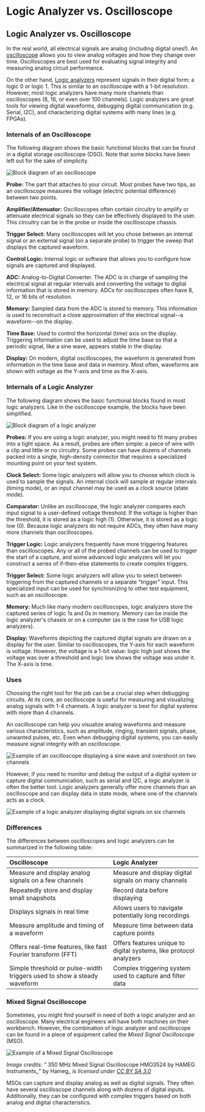 # Logic Analyzer vs. Oscilloscope

## Logic Analyzer vs. Oscilloscope

In the real world, all electrical signals are analog \(including digital ones!\). An [oscilloscope](../oscilloscopes/what-is-an-oscilloscope.md#what-is-an-oscilloscope) allows you to view analog voltages and how they change over time. Oscilloscopes are best used for evaluating signal integrity and measuring analog circuit performance.

On the other hand, [Logic analyzers](what-is-a-logic-analyzer.md#what-is-a-logic-analyzer) represent signals in their digital form: a logic 0 or logic 1. This is similar to an oscilloscope with a 1-bit resolution. However, most logic analyzers have many more channels than oscilloscopes \(8, 16, or even over 100 channels\). Logic analyzers are great tools for viewing digital waveforms, debugging digital communication \(e.g. Serial, I2C\), and characterizing digital systems with many lines \(e.g. FPGAs\).

### Internals of an Oscilloscope

The following diagram shows the basic functional blocks that can be found in a digital storage oscilloscope \(DSO\). Note that some blocks have been left out for the sake of simplicity.

![Block diagram of an oscilloscope](../.gitbook/assets/oscilloscope_block_diagram%20%281%29.png)

**Probe:** The part that attaches to your circuit. Most probes have two tips, as an oscilloscope measures the voltage \(electric potential difference\) between two points.

**Amplifier/Attenuator:** Oscilloscopes often contain circuitry to amplify or attenuate electrical signals so they can be effectively displayed to the user. This circuitry can be in the probe or inside the oscilloscope chassis.

**Trigger Select:** Many oscilloscopes will let you chose between an internal signal or an external signal \(on a separate probe\) to trigger the sweep that displays the captured waveform.

**Control Logic:** Internal logic or software that allows you to configure how signals are captured and displayed.

**ADC:** Analog-to-Digital Converter. The ADC is in charge of sampling the electrical signal at regular intervals and converting the voltage to digital information that is stored in memory. ADCs for oscilloscopes often have 8, 12, or 16 bits of resolution.

**Memory:** Sampled data from the ADC is stored to memory. This information is used to reconstruct a close approximation of the electrical signal--a waveform--on the display.

**Time Base:** Used to control the horizontal \(time\) axis on the display. Triggering information can be used to adjust the time base so that a periodic signal, like a sine wave, appears stable in the display.

**Display:** On modern, digital oscilloscopes, the waveform is generated from information in the time base and data in memory. Most often, waveforms are shown with voltage as the Y-axis and time as the X-axis.

### Internals of a Logic Analyzer

The following diagram shows the basic functional blocks found in most logic analyzers. Like in the oscilloscope example, the blocks have been simplified.

![Block diagram of a logic analyzer](../.gitbook/assets/logic_analyzer_block_diagram.png)

**Probes:** If you are using a logic analyzer, you might need to fit many probes into a tight space. As a result, probes are often simple: a piece of wire with a clip and little or no circuitry. Some probes can have dozens of channels packed into a single, high-density connector that requires a specialized mounting point on your test system.

**Clock Select:** Some logic analyzers will allow you to choose which clock is used to sample the signals. An internal clock will sample at regular intervals \(timing mode\), or an input channel may be used as a clock source \(state mode\).

**Comparator:** Unlike an oscilloscope, the logic analyzer compares each input signal to a user-defined voltage threshold. If the voltage is higher than the threshold, it is stored as a logic high \(1\). Otherwise, it is stored as a logic low \(0\). Because logic analyzers do not require ADCs, they often have many more channels than oscilloscopes.

**Trigger Logic:** Logic analyzers frequently have more triggering features than oscilloscopes. Any or all of the probed channels can be used to trigger the start of a capture, and some advanced logic analyzers will let you construct a series of if-then-else statements to create complex triggers.

**Trigger Select:** Some logic analyzers will allow you to select between triggering from the captured channels or a separate "trigger" input. This specialized input can be used for synchronizing to other test equipment, such as an oscilloscope.

**Memory:** Much like many modern oscilloscopes, logic analyzers store the captured series of logic 1s and 0s in memory. Memory can be inside the logic analyzer's chassis or on a computer \(as is the case for USB logic analyzers\).

**Display:** Waveforms depicting the captured digital signals are drawn on a display for the user. Similar to oscilloscopes, the Y-axis for each waveform is voltage. However, the voltage is a 1-bit value: logic high just shows the voltage was over a threshold and logic low shows the voltage was under it. The X-axis is time.

### Uses

Choosing the right tool for the job can be a crucial step when debugging circuits. At its core, an oscilloscope is useful for measuring and visualizing analog signals with 1-4 channels. A logic analyzer is best for digital systems with more than 4 channels.

An oscilloscope can help you visualize analog waveforms and measure various characteristics, such as amplitude, ringing, transient signals, phase, unwanted pulses, etc. Even when debugging digital systems, you can easily measure signal integrity with an oscilloscope.

![Example of an oscilloscope displaying a sine wave and overshoot on two channels](../.gitbook/assets/oscilloscope_display_example.png)

However, if you need to monitor and debug the output of a digital system or capture digital communication, such as serial and I2C, a logic analyzer is often the better tool. Logic analyzers generally offer more channels than an oscilloscope and can display data in state mode, where one of the channels acts as a clock.

![Example of a logic analyzer displaying digital signals on six channels](../.gitbook/assets/logic_analyzer_display_example.png)

### Differences

The differences between oscilloscopes and logic analyzers can be summarized in the following table:

| Oscilloscope | Logic Analyzer |
| :--- | :--- |
| Measure and display analog signals on a few channels | Measure and display digital signals on many channels |
| Repeatedly store and display small snapshots | Record data before displaying |
| Displays signals in real time | Allows users to navigate potentially long recordings |
| Measure amplitude and timing of a waveform | Measure time between data capture points |
| Offers real-time features, like fast Fourier transform \(FFT\) | Offers features unique to digital systems, like protocol analyzers |
| Simple threshold or pulse-width triggers used to show a steady waveform | Complex triggering system used to capture and filter data |

### Mixed Signal Oscilloscope

Sometimes, you might find yourself in need of both a logic analyzer and an oscilloscope. Many electrical engineers will have both machines on their workbench. However, the combination of logic analyzer and oscilloscope can be found in a piece of equipment called the _Mixed Signal Oscilloscope_ \(MSO\).

![Example of a Mixed Signal Oscilloscope](../.gitbook/assets/hmo3524.jpg)

 _Image credits: "_ 350 MHz Mixed Signal Oscilloscope HMO3524 by HAMEG Instruments_" by Hameg_ _is licensed under_ [_CC BY SA 3.0_](https://creativecommons.org/licenses/by-sa/3.0/deed.en)_​_

MSOs can capture and display analog as well as digital signals. They often have several oscilloscope channels along with dozens of digital inputs. Additionally, they can be configured with complex triggers based on both analog and digital characteristics.

